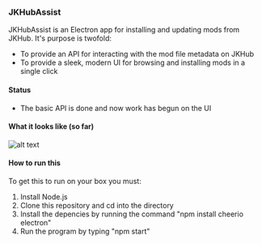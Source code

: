 ### JKHubAssist
JKHubAssist is an Electron app for installing and updating mods from JKHub. It's purpose is twofold:
- To provide an API for interacting with the mod file metadata on JKHub
- To provide a sleek, modern UI for browsing and installing mods in a single click

#### Status 
- The basic API is done and now work has begun on the UI

#### What it looks like (so far)
![alt text](https://i.imgur.com/rSJn12b.jpg)

#### How to run this
To get this to run on your box you must:
1. Install Node.js
2. Clone this repository and cd into the directory
3. Install the depencies by running the command "npm install cheerio electron"
4. Run the program by typing "npm start"
